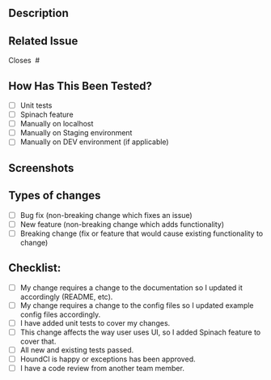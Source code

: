 ## Description
<!--- Describe your changes in detail -->

## Related Issue
Closes  #

<!--- This project only accepts pull requests related to open issues -->
<!--- If suggesting a new feature or change, please discuss it in an issue first -->
<!--- If fixing a bug, there should be an issue describing it with steps to reproduce -->
<!--- Please link to the issue here: -->

## How Has This Been Tested?
- [ ] Unit tests
- [ ] Spinach feature
- [ ] Manually on localhost
- [ ] Manually on Staging environment
- [ ] Manually on DEV environment (if applicable)

<!--- Please describe in detail how you tested your changes. -->
<!--- Include details of your testing environment, and the tests you ran to -->
<!--- see how your change affects other areas of the code, etc. -->

## Screenshots

<!--- Its very helpful to show the results of your frontend-facing work in a visual manner. -->
<!--- If this PR is adding a "flow" functionality, a video is handy as well.  -->

## Types of changes
<!--- What types of changes does your code introduce? Put an `x` in all the boxes that apply: -->
- [ ] Bug fix (non-breaking change which fixes an issue)
- [ ] New feature (non-breaking change which adds functionality)
- [ ] Breaking change (fix or feature that would cause existing functionality to change)

## Checklist:
<!--- Go over all the following points, and put an `x` in all the boxes that apply. -->
<!--- If you're unsure about any of these, don't hesitate to ask. We're here to help! -->
- [ ] My change requires a change to the documentation so I updated it accordingly (README, etc).
- [ ] My change requires a change to the config files so I updated example config files accordingly.
- [ ] I have added unit tests to cover my changes.
- [ ] This change affects the way user uses UI, so I added Spinach feature to cover that.
- [ ] All new and existing tests passed.
- [ ] HoundCI is happy or exceptions has been approved.
- [ ] I have a code review from another team member.
